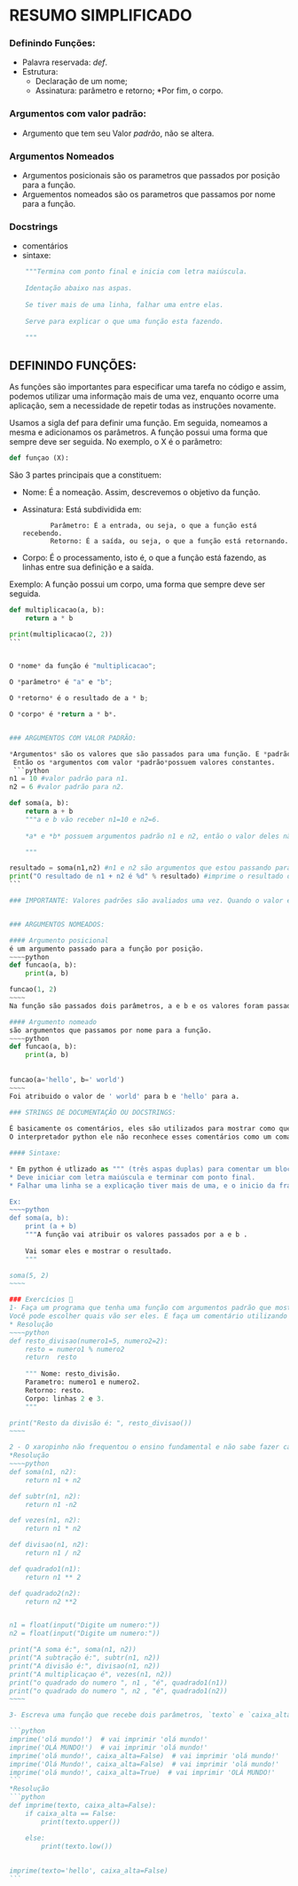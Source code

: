 # RESUMO SIMPLIFICADO

### Definindo Funções:

* Palavra reservada: *def*.
* Estrutura:
	* Declaração de um nome;
	* Assinatura: parâmetro e retorno;
	*Por fim, o corpo.


### Argumentos com valor padrão:
* Argumento que tem seu Valor *padrão*, não se altera.


### Argumentos Nomeados

* Argumentos posicionais são os parametros que passados por posição para a função.
* Arguementos nomeados são os parametros que passamos por nome para a função.


### Docstrings
* comentários
* sintaxe:
~~~~python
	"""Termina com ponto final e inicia com letra maiúscula.
	
	Identação abaixo nas aspas.
	
	Se tiver mais de uma linha, falhar uma entre elas.
	
	Serve para explicar o que uma função esta fazendo. 
	
	"""

~~~~

## DEFININDO FUNÇÕES:

As funções são importantes para especificar uma tarefa no código e assim, podemos utilizar uma informação mais de uma vez, enquanto ocorre uma aplicação, sem a necessidade de repetir todas as instruções novamente. 

Usamos a sigla def para definir uma função. Em seguida, nomeamos a mesma e adicionamos os parâmetros. A função possui uma forma que sempre deve ser seguida. 
No exemplo, o X é o parâmetro:

```python	
def funçao (X): 
```

São 3 partes principais que a constituem:

* Nome: É a nomeação. Assim, descrevemos o objetivo da função.

* Assinatura: Está subdividida em:

             Parâmetro: É a entrada, ou seja, o que a função está recebendo. 
             Retorno: É a saída, ou seja, o que a função está retornando. 
             
* Corpo: É o processamento, isto é, o que a função está fazendo, as linhas entre sua definição e a saída. 


Exemplo:
A função possui um corpo, uma forma que sempre deve ser seguida. 
````python
def multiplicacao(a, b):
    return a * b

print(multiplicacao(2, 2)) 
```


O *nome* da função é "multiplicacao";

O *parâmetro* é "a" e "b";

O *retorno* é o resultado de a * b;

O *corpo* é *return a * b*.


### ARGUMENTOS COM VALOR PADRÃO:

*Argumentos* são os valores que são passados para uma função. E *padrão* é algo que não se altera..
 Então os *argumentos com valor *padrão*possuem valores constantes. 
 ```python
n1 = 10 #valor padrão para n1.
n2 = 6 #valor padrão para n2.

def soma(a, b):
	return a + b
	"""a e b vão receber n1=10 e n2=6.
    
	*a* e *b* possuem argumentos padrão n1 e n2, então o valor deles não se altera. 

	"""

resultado = soma(n1,n2) #n1 e n2 são argumentos que estou passando para a função soma.
print("O resultado de n1 + n2 é %d" % resultado) #imprime o resultado de n1 + 2.
```

### IMPORTANTE: Valores padrões são avaliados uma vez. Quando o valor é algo mutável, como uma lista, pode-se fazer diferença


### ARGUMENTOS NOMEADOS:

#### Argumento posicional
é um argumento passado para a função por posição. 
~~~~python
def funcao(a, b):
	print(a, b)

funcao(1, 2)
~~~~
Na função são passados dois parâmetros, a e b e os valores foram passados em *funcao(1, 2)*, então a = 1 e b = 2. Eles são argumentos posicionais.

#### Argumento nomeado 
são argumentos que passamos por nome para a função. 
~~~~python
def funcao(a, b):
	print(a, b)
	
	
funcao(a='hello', b=' world') 
~~~~
Foi atribuido o valor de ' world' para b e 'hello' para a.
 
### STRINGS DE DOCUMENTAÇÃO OU DOCSTRINGS:

É basicamente os comentários, eles são utilizados para mostrar como que o algoritmo funciona, facilitando a vida da pessoa que esta vendo o código e não esta entendendo.
O interpretador python ele não reconhece esses comentários como um comando executável, então ele simplismente o ignora.  

#### Sintaxe:

* Em python é utlizado as """ (três aspas duplas) para comentar um bloco de código, porém não se esqueça de fecha-las. 
* Deve iniciar com letra maiúscula e terminar com ponto final.
* Falhar uma linha se a explicação tiver mais de uma, e o inicio da frase deve ser iniciada em baixo da identação das aspas. 

Ex:
~~~~python
def soma(a, b):
    print (a + b)
    """A função vai atribuir os valores passados por a e b .
       
    Vai somar eles e mostrar o resultado.
    """

soma(5, 2) 
~~~~

### Exercícios 👾
1- Faça um programa que tenha uma função com argumentos padrão que mostre o resta da divisão de dois números e exiba na tela.
Você pode escolher quais vão ser eles. E faça um comentário utilizando as regrinhas das docstrings mostrando qual o nome, parametro, retorno e corpo da sua função.  
* Resolução
~~~~python
def resto_divisao(numero1=5, numero2=2):
	resto = numero1 % numero2
	return  resto
	
	""" Nome: resto_divisão.
	Parametro: numero1 e numero2.
	Retorno: resto.
	Corpo: linhas 2 e 3.
	"""

print("Resto da divisão é: ", resto_divisao())
~~~~

2 - O xaropinho não frequentou o ensino fundamental e não sabe fazer cálculos matemáticos, e ele quer sua ajuda! Ele pediu para você fazer uma calculadora em python que peça dois números e mostre a soma, divisão, subtração, quadrado do primeiro e do segundo e multiplicação. Ele quer que você sofra, então quer que seja feita uma função para cada cálculo, e exiba na tela os resultados. 
*Resolução
~~~~python
def soma(n1, n2):
	return n1 + n2

def subtr(n1, n2):
	return n1 -n2

def vezes(n1, n2):
	return n1 * n2

def divisao(n1, n2):
	return n1 / n2

def quadrado1(n1):
	return n1 ** 2

def quadrado2(n2):
	return n2 **2


n1 = float(input("Digite um numero:"))
n2 = float(input("Digite um numero:"))

print("A soma é:", soma(n1, n2))
print("A subtração é:", subtr(n1, n2))
print("A divisão é:", divisao(n1, n2))
print("A multiplicaçao é", vezes(n1, n2))
print("o quadrado do numero ", n1 , "é", quadrado1(n1))
print("o quadrado do numero ", n2 , "é", quadrado1(n2))
~~~~

3- Escreva uma função que recebe dois parâmetros, `texto` e `caixa_alta`. O parâmetro `texto` **não possui** valor padrão, porém o parâmetro `caixa_alta` possui o valor padrão `False`. Esta função deve imprimir o texto `texto` na tela. Quando `caixa_alta = True`, o texto impresso deve ser em MAIÚSCULAS. Quando `caixa_alta = False`, o texto deve ser impresso (todo ele) em minúsculas (independente do usuário tê-lo digitado em minúsculas ou não). Observe os exemplos:

```python
imprime('olá mundo!')  # vai imprimir 'olá mundo!'
imprime('OLÁ MUNDO!')  # vai imprimir 'olá mundo!'
imprime('olá mundo!', caixa_alta=False)  # vai imprimir 'olá mundo!'
imprime('Olá Mundo!', caixa_alta=False)  # vai imprimir 'olá mundo!'
imprime('olá mundo!', caixa_alta=True)  # vai imprimir 'OLÁ MUNDO!'
```
*Resolução
```python
def imprime(texto, caixa_alta=False):
	if caixa_alta == False:
		print(texto.upper())

	else:
		print(texto.low())
	
	
imprime(texto='hello', caixa_alta=False)
```
